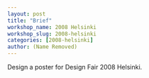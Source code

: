 ```yaml
---
layout: post
title: "Brief"
workshop_name: 2008 Helsinki
workshop_slug: 2008-helsinki
categories: [2008-helsinki]
author: (Name Removed)
---
```

<p>
Design a poster for Design Fair 2008 Helsinki.
</p>
<p>
&nbsp;
</p>

